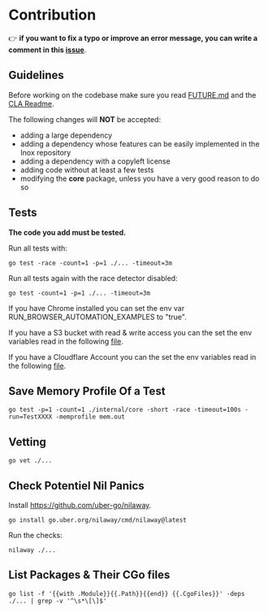 # Contribution

👉 **if you want to fix a typo or improve an error message, you can write a
comment in this [issue](https://github.com/inoxlang/inox/issues/4)**.

## Guidelines

Before working on the codebase make sure you read [FUTURE.md](./FUTURE.md) and
the [CLA Readme](.legal/CLA/README.md).

The following changes will **NOT** be accepted:

- adding a large dependency
- adding a dependency whose features can be easily implemented in the Inox
  repository
- adding a dependency with a copyleft license
- adding code without at least a few tests
- modifying the **core** package, unless you have a very good reason to do so

## Tests

**The code you add must be tested.**

Run all tests with:

```
go test -race -count=1 -p=1 ./... -timeout=3m
```

Run all tests again with the race detector disabled:

```
go test -count=1 -p=1 ./... -timeout=3m
```

If you have Chrome installed you can set the env var
RUN_BROWSER_AUTOMATION_EXAMPLES to "true".

If you have a S3 bucket with read & write access you can the set the env
variables read in the following [file](internal/globals/s3_ns/fs_test.go).

If you have a Cloudflare Account you can the set the env variables read in the
following [file](internal/project/secrets_test.go).

## Save Memory Profile Of a Test

```
go test -p=1 -count=1 ./internal/core -short -race -timeout=100s -run=TestXXXX -memprofile mem.out
```

## Vetting

```
go vet ./...
```

## Check Potentiel Nil Panics

Install https://github.com/uber-go/nilaway.

```
go install go.uber.org/nilaway/cmd/nilaway@latest
```

Run the checks:

```
nilaway ./...
```

## List Packages & Their CGo files

```
go list -f '{{with .Module}}{{.Path}}{{end}} {{.CgoFiles}}' -deps ./... | grep -v '^\s*\[\]$'
```
